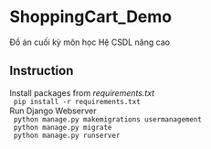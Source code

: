 # ShoppingCart_Demo
Đồ án cuối kỳ môn học Hệ CSDL nâng cao

## Instruction
Install packages from *requirements.txt*  
<code> pip install -r requirements.txt </code>  
Run Django Webserver  
<code> python manage.py makemigrations usermanagement </code>  
<code> python manage.py migrate </code>  
<code> python manage.py runserver </code>  
